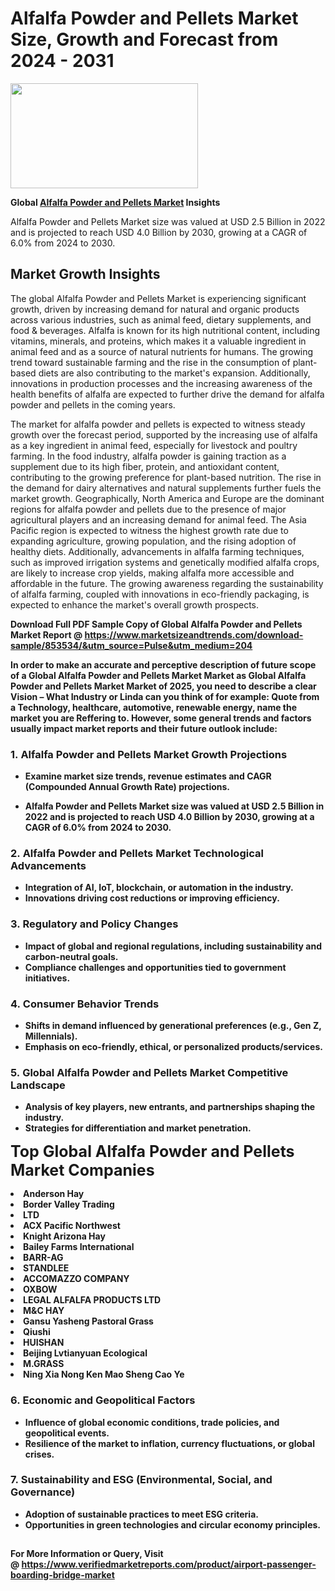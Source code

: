 <H1>Alfalfa Powder and Pellets Market Size, Growth and Forecast from 2024 - 2031</H1><img class="aligncenter size-medium wp-image-584254" src="https://thirdeyenews.in/wp-content/uploads/2024/09/Global-Market-Research-300x168.jpeg" alt="" width="300" height="168" /><p><strong>Global&nbsp;<a href="https://www.marketsizeandtrends.com/download-sample/853534/&amp;utm_source=Pulse&amp;utm_medium=204">Alfalfa Powder and Pellets Market</a> Insights</strong></p><p>Alfalfa Powder and Pellets Market size was valued at USD 2.5 Billion in 2022 and is projected to reach USD 4.0 Billion by 2030, growing at a CAGR of 6.0% from 2024 to 2030.</p><p><h2>Market Growth Insights</h2> <p>The global Alfalfa Powder and Pellets Market is experiencing significant growth, driven by increasing demand for natural and organic products across various industries, such as animal feed, dietary supplements, and food & beverages. Alfalfa is known for its high nutritional content, including vitamins, minerals, and proteins, which makes it a valuable ingredient in animal feed and as a source of natural nutrients for humans. The growing trend toward sustainable farming and the rise in the consumption of plant-based diets are also contributing to the market's expansion. Additionally, innovations in production processes and the increasing awareness of the health benefits of alfalfa are expected to further drive the demand for alfalfa powder and pellets in the coming years.</p> <p><strong></strong></p> <p>The market for alfalfa powder and pellets is expected to witness steady growth over the forecast period, supported by the increasing use of alfalfa as a key ingredient in animal feed, especially for livestock and poultry farming. In the food industry, alfalfa powder is gaining traction as a supplement due to its high fiber, protein, and antioxidant content, contributing to the growing preference for plant-based nutrition. The rise in the demand for dairy alternatives and natural supplements further fuels the market growth. Geographically, North America and Europe are the dominant regions for alfalfa powder and pellets due to the presence of major agricultural players and an increasing demand for animal feed. The Asia Pacific region is expected to witness the highest growth rate due to expanding agriculture, growing population, and the rising adoption of healthy diets. Additionally, advancements in alfalfa farming techniques, such as improved irrigation systems and genetically modified alfalfa crops, are likely to increase crop yields, making alfalfa more accessible and affordable in the future. The growing awareness regarding the sustainability of alfalfa farming, coupled with innovations in eco-friendly packaging, is expected to enhance the market's overall growth prospects.</p> <p><strong></p><p><span class=""><strong>Download Full PDF Sample Copy of Global Alfalfa Powder and Pellets Market Report</strong> @ <a href="https://www.marketsizeandtrends.com/download-sample/853534/&amp;utm_source=Pulse&amp;utm_medium=204" target="_blank">https://www.marketsizeandtrends.com/download-sample/853534/&amp;utm_source=Pulse&amp;utm_medium=204</a></span></p><p>In order to make an accurate and perceptive description of future scope of a Global&nbsp;Alfalfa Powder and Pellets Market Market as Global&nbsp;Alfalfa Powder and Pellets Market Market of 2025, you need to describe a clear Vision &ndash; What Industry or Linda can you think of for example: Quote from a Technology, healthcare, automotive, renewable energy, name the market you are Reffering to. However, some general trends and factors usually impact market reports and their future outlook include:</p><h3>1.&nbsp;<strong>Alfalfa Powder and Pellets Market Growth Projections</strong></h3><ul><li>Examine market size trends, revenue estimates and CAGR (Compounded Annual Growth Rate) projections.</li><li><p>Alfalfa Powder and Pellets Market size was valued at USD 2.5 Billion in 2022 and is projected to reach USD 4.0 Billion by 2030, growing at a CAGR of 6.0% from 2024 to 2030.</p></li></ul><h3>2.&nbsp;<strong>Alfalfa Powder and Pellets Market Technological Advancements</strong></h3><ul><li>Integration of AI, IoT, blockchain, or automation in the industry.</li><li>Innovations driving cost reductions or improving efficiency.</li></ul><h3>3.&nbsp;<strong>Regulatory and Policy Changes</strong></h3><ul><li>Impact of global and regional regulations, including sustainability and carbon-neutral goals.</li><li>Compliance challenges and opportunities tied to government initiatives.</li></ul><h3>4.&nbsp;<strong>Consumer Behavior Trends</strong></h3><ul><li>Shifts in demand influenced by generational preferences (e.g., Gen Z, Millennials).</li><li>Emphasis on eco-friendly, ethical, or personalized products/services.</li></ul><h3>5.&nbsp;<strong>Global Alfalfa Powder and Pellets Market Competitive Landscape</strong></h3><ul><li>Analysis of key players, new entrants, and partnerships shaping the industry.</li><li>Strategies for differentiation and market penetration.</li></ul><p data-pm-slice="1 1 []"><span style="color: inherit; font-family: inherit; font-size: 25px;">Top Global Alfalfa Powder and Pellets Market Companies</span></p><div class="" data-test-id=""><p><li>Anderson Hay</li><li> Border Valley Trading</li><li> LTD</li><li> ACX Pacific Northwest</li><li> Knight Arizona Hay</li><li> Bailey Farms International</li><li> BARR-AG</li><li> STANDLEE</li><li> ACCOMAZZO COMPANY</li><li> OXBOW</li><li> LEGAL ALFALFA PRODUCTS LTD</li><li> M&C HAY</li><li> Gansu Yasheng Pastoral Grass</li><li> Qiushi</li><li> HUISHAN</li><li> Beijing Lvtianyuan Ecological</li><li> M.GRASS</li><li> Ning Xia Nong Ken Mao Sheng Cao Ye</li></p></div><h3>6.&nbsp;<strong>Economic and Geopolitical Factors</strong></h3><ul><li>Influence of global economic conditions, trade policies, and geopolitical events.</li><li>Resilience of the market to inflation, currency fluctuations, or global crises.</li></ul><h3>7.&nbsp;<strong>Sustainability and ESG (Environmental, Social, and Governance)</strong></h3><ul><li>Adoption of sustainable practices to meet ESG criteria.</li><li>Opportunities in green technologies and circular economy principles.</li></ul><h2><strong style="font-size: 14px;">For More Information or Query, Visit @&nbsp;</strong><a style="background-color: #ffffff; font-size: 14px;" href="https://www.marketsizeandtrends.com/report/alfalfa-powder-and-pellets-market/" target="_blank">https://www.verifiedmarketreports.com/product/airport-passenger-boarding-bridge-market</a></h2>
